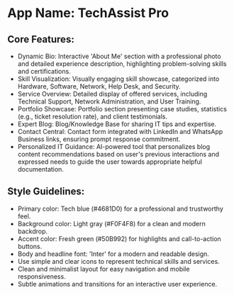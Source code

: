 # **App Name**: TechAssist Pro

## Core Features:

- Dynamic Bio: Interactive 'About Me' section with a professional photo and detailed experience description, highlighting problem-solving skills and certifications.
- Skill Visualization: Visually engaging skill showcase, categorized into Hardware, Software, Network, Help Desk, and Security.
- Service Overview: Detailed display of offered services, including Technical Support, Network Administration, and User Training.
- Portfolio Showcase: Portfolio section presenting case studies, statistics (e.g., ticket resolution rate), and client testimonials.
- Expert Blog: Blog/Knowledge Base for sharing IT tips and expertise.
- Contact Central: Contact form integrated with LinkedIn and WhatsApp Business links, ensuring prompt response commitment.
- Personalized IT Guidance: AI-powered tool that personalizes blog content recommendations based on user's previous interactions and expressed needs to guide the user towards appropriate helpful documentation.

## Style Guidelines:

- Primary color: Tech blue (#4681D0) for a professional and trustworthy feel.
- Background color: Light gray (#F0F4F8) for a clean and modern backdrop.
- Accent color: Fresh green (#50B992) for highlights and call-to-action buttons.
- Body and headline font: 'Inter' for a modern and readable design.
- Use simple and clear icons to represent technical skills and services.
- Clean and minimalist layout for easy navigation and mobile responsiveness.
- Subtle animations and transitions for an interactive user experience.